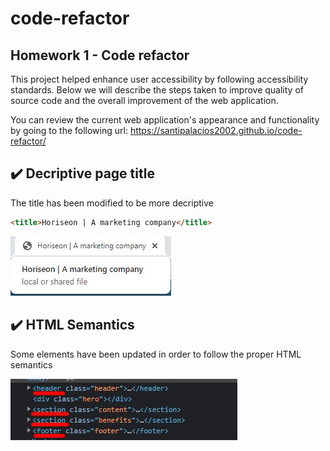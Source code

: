 # code-refactor

## Homework 1 - Code refactor

This project helped enhance user accessibility by following accessibility standards. Below we will describe the steps taken to improve quality of source code and the overall improvement of the web application.

You can review the current web application's appearance and functionality by going to the following url: https://santipalacios2002.github.io/code-refactor/ 


## :heavy_check_mark: Decriptive page title

The title has been modified to be more decriptive

```html
<title>Horiseon | A marketing company</title>
```

![new title](./assets/images/new-title.jpg)


## :heavy_check_mark: HTML Semantics

Some elements have been updated in order to follow the proper HTML semantics


![semantics](./assets/images/semantic.jpg)
